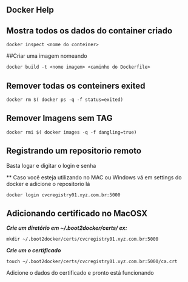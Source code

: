 ## Docker Help

## Mostra todos os dados do container criado
```
docker inspect <nome do conteiner>
```

##Criar uma imagem nomeando
```
docker build -t <nome imagem> <caminho do Dockerfile>
```

## Remover todas os conteiners exited
```
docker rm $( docker ps -q -f status=exited)
```

## Remover Imagens sem TAG
```
docker rmi $( docker images -q -f dangling=true)
```

## Registrando um repositorio remoto
Basta logar e digitar o login e senha

** Caso você esteja utilizando no MAC ou Windows vá em settings do docker e adicione o repositorio lá

```
docker login cvcregistry01.xyz.com.br:5000
```

## Adicionando certificado no MacOSX
***Crie um diretório em ~/.boot2docker/certs/ ex:***

```
mkdir ~/.boot2docker/certs/cvcregistry01.xyz.com.br:5000
```

***Crie um o certificado***
```
touch ~/.boot2docker/certs/cvcregistry01.xyz.com.br:5000/ca.crt
```
Adicione o dados do certificado e pronto está funcionando
